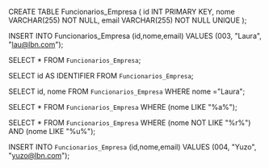 CREATE TABLE Funcionarios_Empresa (
    id INT PRIMARY KEY,
    nome VARCHAR(255)  NOT NULL,
    email VARCHAR(255) NOT NULL UNIQUE
);

INSERT INTO Funcionarios_Empresa (id,nome,email)
VALUES (003, "Laura", "lau@lbn.com");

SELECT * FROM `Funcionarios_Empresa`;

SELECT id AS IDENTIFIER FROM `Funcionarios_Empresa`;

SELECT id, nome FROM `Funcionarios_Empresa`
WHERE nome ="Laura";

SELECT * FROM `Funcionarios_Empresa`
WHERE  (nome LIKE "%a%");

SELECT * FROM `Funcionarios_Empresa`
WHERE (nome NOT LIKE "%r%") AND (nome LIKE "%u%");

INSERT INTO `Funcionarios_Empresa` (id,nome,email)
VALUES (004, "Yuzo", "yuzo@lbn.com");
